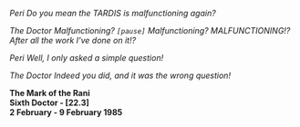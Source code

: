 _Peri_ _Do you mean the TARDIS is malfunctioning again?_

_The Doctor_ _Malfunctioning? `[pause]` Malfunctioning? MALFUNCTIONING!? After all the work I've done on it!?_

_Peri_ _Well, I only asked a simple question!_

_The Doctor_ _Indeed you did, and it was the wrong question!_

**The Mark of the Rani  
Sixth Doctor - [22.3]  
2 February - 9 February 1985**